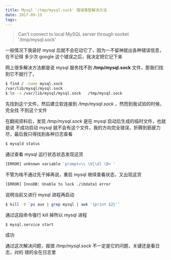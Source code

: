 ```yaml
---
title: Mysql '/tmp/mysql.sock' 错误类型解决方法
date: 2017-09-15
tags:
---
```


> Can't connect to local MySQL server through socket '/tmp/mysql.sock'

一般情况下我装好 mysql 后就不会在动它了，因为一不留神就出各种错误信息，在不记得
多少次 google 这个错误之后，我决定把它记下来
<!-- more -->
网上很多解决方法都是说 mysql 服务找不到 **/tmp/mysql.sock** 文件，那我们找到它不就行了，
```bash
$ find / -name mysql.sock
/var/lib/mysql/mysql.sock
$ ln -s /var/lib/mysql/mysql.sock   /tmp/mysql.sock
```
先找到这个文件，然后建立软连接到 */tmp/mysql.sock* ，然而到我试验的时候，完全找
不到这个文件

在翻阅资料后，发现 */tmp/mysql.sock* 是在 mysql 启动后生成的临时文件，也就是说
不成功启动 mysql 就不会有这个文件，我的方向完全错误，折腾到筋疲力尽，最后我只得找到各种日志查看
```bash
$ mysqld status
```
通过查看 mysql 运行状态状态发现这货
```bash
[ERROR] unknown variable 'prompt=\c \U[\d] \D> '
```
不管为啥不通过先干掉再说，重启 mysql 继续查看状态，又出现这货
```bash
[ERROR] InnoDB: Unable to lock ./ibdata1 error
```
说明当前又进行 mysql 进程再启动
```bash
$ kill -9 `ps aux | grep mysql | awk '{print $2}'`
```
通过这段命令强行 kill 掉所以 mysql 进程
```bash
$ mysql.service start
```
成功

通过这次解决问题，报错 */tmp/mysql.sock* 不一定是它的问题，关键还是看日志，对的
错的全在日志里


